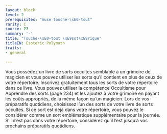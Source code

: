 ```yaml
---
layout: block
level: 2
prerequisites: "muse touche-\xE0-tout"
rarity: C
source: ??
summary: '-'
title: "Touche-\xE0-tout \xE9sot\xE9rique"
titleEN: Esoteric Polymath
traits:
- general

---
```


<p>Vous possédez un livre de sorts occultes semblable à un grimoire de magicien et vous pouvez utiliser les sorts qu’il contient en plus de ceux de votre répertoire. Inscrivez gratuitement tous les sorts de votre répertoire dans ce livre. Vous pouvez utiliser la compétence Occultisme pour Apprendre des sorts (page 234) et les ajoutez à votre grimoire en payant les coûts appropriés, de la même façon qu’un magicien. Lors de vos préparatifs quotidiens, choisissez l’un des sorts de votre livre de sorts occultes. Si ce sort est déjà dans votre répertoire, vous pouvez le considérer comme un sort emblématique supplémentaire pour la journée. S’il n’est pas dans votre répertoire, considérez qu’il l’est jusqu’à vos prochains préparatifs quotidiens.</p>